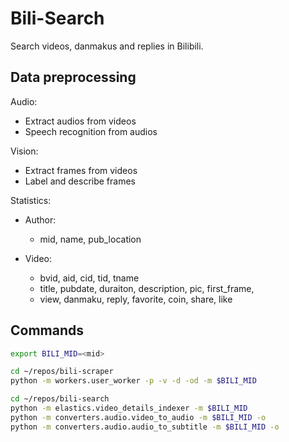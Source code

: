 # Bili-Search

Search videos, danmakus and replies in Bilibili.

## Data preprocessing

Audio:

- Extract audios from videos
- Speech recognition from audios

Vision:

- Extract frames from videos
- Label and describe frames

Statistics:

- Author:
  - mid, name, pub_location

- Video:
  - bvid, aid, cid, tid, tname
  - title, pubdate, duraiton, description, pic, first_frame, 
  - view, danmaku, reply, favorite, coin, share, like

## Commands

```sh
export BILI_MID=<mid>

cd ~/repos/bili-scraper
python -m workers.user_worker -p -v -d -od -m $BILI_MID

cd ~/repos/bili-search
python -m elastics.video_details_indexer -m $BILI_MID
python -m converters.audio.video_to_audio -m $BILI_MID -o
python -m converters.audio.audio_to_subtitle -m $BILI_MID -o
```